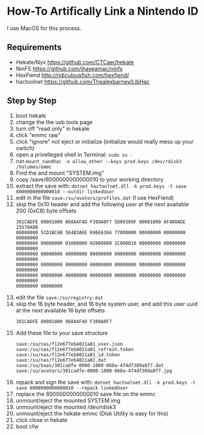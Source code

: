 How-To Artifically Link a Nintendo ID
======

I use MacOS for this process.

Requirements
------
- Hekate/Nyx https://github.com/CTCaer/hekate
- NinFS https://github.com/ihaveamac/ninfs
- HexFiend http://ridiculousfish.com/hexfiend/
- hactoolnet https://github.com/Thealexbarney/LibHac

Step by Step
------
1. boot hekate
1. change the the usb tools page
1. turn off "read only" in hekate
1. click "emmc raw"
1. click "ignore" not eject or initialize (initialize would really mess up your switch)
1. open a privelleged shell in Terminal: `sudo su -`
1. run `mount_nandhac -o allow_other --keys prod.keys /dev/rdisk3 /Volumes/emmc`
1. Find the and mount "SYSTEM.img"
1. copy /save/8000000000000010 to your working directory
1. extract the save with: `dotnet hactoolnet.dll -k prod.keys -t save 8000000000000010 --outdir linkedUser`
1. edit in the file `save:/su/avators/profiles.dat` (I use HexFiend)
1. skip the 0x10 header and add the following user at the next available 200 (0xC8) byte offsets
   ```
   381CADFE 00001000 868A4F4D F389A8F7 5D09309F 00001000 AF480ADE 25570A8B 
   00000000 5CD1BC6B 564B3A6E 696E6366 77000000 00000000 00000000 00000000 
   00000000 00000000 01000000 02000000 1C000010 00000000 00000000 00000000 
   00000000 00000000 00000000 00000000 00000000 00000000 00000000 00000000 
   00000000 00000000 00000000 00000000 00000000 00000000 00000000 00000000 
   00000000 00000000 00000000 00000000 00000000 00000000 00000000 00000000 
   00000000 00000000
   ```
1. edit the file `save:/su/registry.dat`
1. skip the 16 byte header, and 16 byte system user, and add this user uuid at the next available 16 byte offsets
   ```
   381CADFE 00001000 868A4F4D F389A8F7
   ```
1. Add these file to your save structure
   ```
   save:/su/nas/f12e677eb4021a81_user.json
   save:/su/nas/f12e677eb4021a81_refresh.token
   save:/su/nas/f12e677eb4021a81_id.token
   save:/su/nas/f12e677eb4021a81.dat
   save:/su/baas/381cadfe-0000-1000-868a-4f4df389a8f7.dat
   save:/su/avators/381cadfe-0000-1000-868a-4f4df389a8f7.jpg
   ```
1. repack and sign the save with: `dotnet hactoolnet.dll -k prod.keys -t save 8000000000000010 --repack linkedUser`
1. replace the 8000000000000010 save file on the emmc
1. unmount/eject the mounted SYSTEM.img
1. unmount/eject the mounted /dev/rdisk3
1. unmount/eject the hekate emmc (Disk Utility is easy for this)
1. click close in hekate
1. boot cfw
